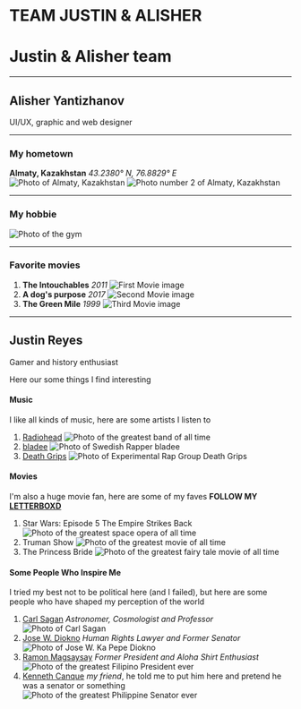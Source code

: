 # TEAM JUSTIN & ALISHER

# Justin & Alisher team
***
## Alisher Yantizhanov
UI/UX, graphic and web designer
***
### My hometown
**Almaty, Kazakhstan** *43.2380° N, 76.8829° E*
![Photo of Almaty, Kazakhstan](img/almaty1.jpeg)
![Photo number 2 of Almaty, Kazakhstan](img/almaty2.jpeg)
***
### My hobbie
![Photo of the gym](img/gym1.jpeg)
***
### Favorite movies
1. **The Intouchables** *2011*
![First Movie image](img/movie.jpeg)
2. **A dog's purpose** *2017*
![Second Movie image](img/movie2.avif)
3. **The Green Mile** *1999*
![Third Movie image](img/movie3.webp)
***

## Justin Reyes
Gamer and history enthusiast

 Here our some things I find interesting

#### Music
I like all kinds of music, here are some artists I listen to
1. [Radiohead](https://www.youtube.com/watch?v=V2RTdIiM4po)
![Photo of the greatest band of all time](img/radiohead.jpg)
2. [bladee](https://www.youtube.com/watch?v=vcAp4nmTZCA)
![Photo of Swedish Rapper bladee](img/bladee.jpg)
3. [Death Grips](https://www.youtube.com/watch?v=sticXkHxZC4)
![Photo of Experimental Rap Group Death Grips](img/death_grips.jpg)

#### Movies
I'm also a huge movie fan, here are some of my faves
**FOLLOW MY [LETTERBOXD](https://letterboxd.com/SallyCanWatch/)**
1. Star Wars: Episode 5 The Empire Strikes Back
![Photo of the greatest space opera of all time](img/star_wars.jpg)
2. Truman Show
![Photo of the greatest movie of all time](img/truman_show.jpg)
3. The Princess Bride
![Photo of the greatest fairy tale movie of all time](img/princess_bride.jpg)

#### Some People Who Inspire Me
I tried my best not to be political here (and I failed), but here are some people who have shaped my perception of the world
1. [Carl Sagan](https://www.youtube.com/watch?v=wupToqz1e2g)
*Astronomer, Cosmologist and Professor*
![Photo of Carl Sagan](img/carl_sagan.jpg)
2. [Jose W. Diokno](https://www.youtube.com/watch?v=LhaH0Q0E7vU)
*Human Rights Lawyer and Former Senator*
![Photo of Jose W. Ka Pepe Diokno](img/jose_diokno.jpg)
3. [Ramon Magsaysay](https://youtu.be/qJyuARjSo0M?t=9)
*Former President and Aloha Shirt Enthusiast*
![Photo of the greatest Filipino President ever](img/magsaysay.jpg)
4. [Kenneth Canque](https://www.youtube.com/watch?v=IvG3is7Bm1w)
*my friend*, he told me to put him here and pretend he was a senator or something
![Photo of the greatest Philippine Senator ever](img/kenneth.jpg)
